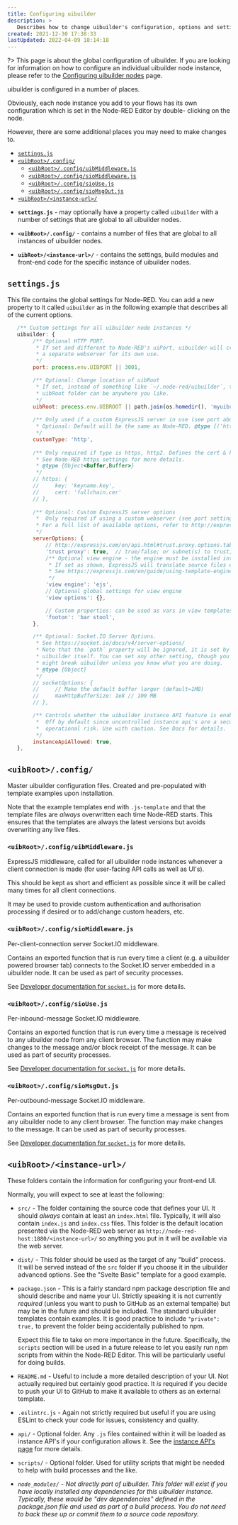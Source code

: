 ```yaml
---
title: Configuring uibuilder
description: >
   Describes how to change uibuilder's configuration, options and settings.
created: 2021-12-30 17:38:33
lastUpdated: 2022-04-09 18:14:18
---
```


?> This page is about the global configuration of uibuilder. If you are looking for information on how to configure an individual uibuilder node instance, please refer to the [Configuring uibuilder nodes](uib-node-configuration.md) page. 

uibuilder is configured in a number of places.

Obviously, each node instance you add to your flows has its own configuration which is set in the Node-RED Editor by double-
clicking on the node.

However, there are some additional places you may need to make changes to.

- [`settings.js`](#settingsjs)
- [`<uibRoot>/.config/`](#uibrootconfig)
  - [`<uibRoot>/.config/uibMiddleware.js`](#uibrootconfiguibmiddlewarejs)
  - [`<uibRoot>/.config/sioMiddleware.js`](#uibrootconfigsiomiddlewarejs)
  - [`<uibRoot>/.config/sioUse.js`](#uibrootconfigsiousejs)
  - [`<uibRoot>/.config/sioMsgOut.js`](#uibrootconfigsiomsgoutjs)
- [`<uibRoot>/<instance-url>/`](#uibrootinstance-url)

* **`settings.js`** - may optionally have a property called `uibuilder` with a number of settings that are global to
  all uibuilder nodes.

* **`<uibRoot>/.config/`** - contains a number of files that are global to all instances of uibuilder nodes.

* **`uibRoot>/<instance-url>/`** - contains the settings, build modules and front-end code for the specific instance
  of uibuilder nodes.

## `settings.js`

This file contains the global settings for Node-RED. You can add a new property to it called `uibuilder` as in the following example that describes all of the current options.

```js
   /** Custom settings for all uibuilder node instances */
   uibuilder: {
        /** Optional HTTP PORT. 
         * If set and different to Node-RED's uiPort, uibuilder will create
         * a separate webserver for its own use.
         */
        port: process.env.UIBPORT || 3001,

        /** Optional: Change location of uibRoot
         * If set, instead of something like `~/.node-red/uibuilder`, the 
         * uibRoot folder can be anywhere you like.
         */
        uibRoot: process.env.UIBROOT || path.join(os.homedir(), 'myuibroot'),
        
        /** Only used if a custom ExpressJS server in use (see port above)
         * Optional: Default will be the same as Node-RED. @type {('http'|'https')} 
         */
        customType: 'http',
        
        /** Only required if type is https, http2. Defines the cert & key. 
         * See Node-RED https settings for more details.
         * @type {Object<Buffer,Buffer>}
         */
        // https: {
        //     key: 'keyname.key',
        //     cert: 'fullchain.cer'
        // },
        
        /** Optional: Custom ExpressJS server options
         *  Only required if using a custom webserver (see port setting above). 
         * For a full list of available options, refer to http://expressjs.com/en/api.html#app.settings.table
         */
        serverOptions: {
            // http://expressjs.com/en/api.html#trust.proxy.options.table
            'trust proxy': true,  // true/false; or subnet(s) to trust; or custom function returning true/false. default=false
            /** Optional view engine - the engine must be installed into your userDir (e.g. where this file lives)
             * If set as shown, ExpressJS will translate source files ending in .ejs to HTML.
             * See https://expressjs.com/en/guide/using-template-engines.html for details.
             */
            'view engine': 'ejs',
            // Optional global settings for view engine
            'view options': {},

            // Custom properties: can be used as vars in view templates
            'footon': 'bar stool',
        },

        /** Optional: Socket.IO Server Options. 
         * See https://socket.io/docs/v4/server-options/
         * Note that the `path` property will be ignored, it is set by 
         * uibuilder itself. You can set any other setting, though you 
         * might break uibuilder unless you know what you are doing.
         * @type {Object}
         */
        // socketOptions: {
        //     // Make the default buffer larger (default=1MB)
        //     maxHttpBufferSize: 1e8 // 100 MB
        // },

        /** Controls whether the uibuilder instance API feature is enabled
         *  Off by default since uncontrolled instance api's are a security and 
         *  operational risk. Use with caution. See Docs for details.
         */
        instanceApiAllowed: true,
   },
```

## `<uibRoot>/.config/`

Master uibuilder configuration files. Created and pre-populated with template examples upon installation.

Note that the example templates end with `.js-template` and that the template files are _always_ overwritten each time Node-RED starts. This ensures that the templates are always the latest versions but avoids overwriting any live files.

### `<uibRoot>/.config/uibMiddleware.js`

ExpressJS middleware, called for all uibuilder node instances whenever a client connection is made (for user-facing API calls as well as UI's).

This should be kept as short and efficient as possible since it will be called many times for all client connections.

It may be used to provide custom authentication and authorisation processing if desired or to add/change custom headers, etc.

### `<uibRoot>/.config/sioMiddleware.js`

Per-client-connection server Socket.IO middleware. 

Contains an exported function that is run every time a client (e.g. a uibuilder powered browser tab) connects to the Socket.IO server embedded in a uibuilder node. It can be used as part of security processes.

See [Developer documentation for `socket.js`](socket-js.md) for more details.

### `<uibRoot>/.config/sioUse.js`

Per-inbound-message Socket.IO middleware. 

Contains an exported function that is run every time a message is received to any uibuilder node from any client browser. The function may make changes to the message and/or block receipt of the message. It can be used as part of security processes.

See [Developer documentation for `socket.js`](socket-js.md) for more details.

### `<uibRoot>/.config/sioMsgOut.js`

Per-outbound-message Socket.IO middleware. 

Contains an exported function that is run every time a message is sent from any uibuilder node to any client browser. The function may make changes to the message. It can be used as part of security processes.

See [Developer documentation for `socket.js`](socket-js.md) for more details.

## `<uibRoot>/<instance-url>/`

These folders contain the information for configuring your front-end UI.

Normally, you will expect to see at least the following:

* `src/` - The folder containing the source code that defines your UI. It should _always_ contain at least an `index.html` file. Typically, it will also contain `index.js` and `index.css` files. This folder is the default location presented via the Node-RED web server as `http://node-red-host:1880/<instance-url>/` so anything you put in it will be available via the web server.

* `dist/` - This folder should be used as the target of any "build" process. It will be served instead of the `src` folder if you choose it in the uibuilder advanced options. See the "Svelte Basic" template for a good example.

* `package.json` - This is a fairly standard npm package description file and should describe and name your UI. Strictly speaking it is not currently _required_ (unless you want to push to GitHub as an external tempalte) but may be in the future and should be included. The standard uibuilder templates contain examples. It is good practice to include `"private": true,` to prevent the folder being accidentally published to npm.

   Expect this file to take on more importance in the future. Specifically, the `scripts` section will be used in a future release to let you easily run npm scripts from within the Node-RED Editor. This will be particularly useful for doing builds.

* `README.md` - Useful to include a more detailed description of your UI. Not actually required but certainly good practice. It _is_ required if you decide to push your UI to GitHub to make it available to others as an external template.

* `.eslintrc.js` - Again not strictly required but useful if you are using ESLint to check your code for issues, consistency and quality.

* `api/` - Optional folder. Any `.js` files contained within it will be loaded as instance API's if your configuration allows it. See the [instance API's page](instance-apis.md) for more details.

* `scripts/` - Optional folder. Used for utility scripts that might be needed to help with build processes and the like.

* _`node_modules/` - Not directly part of uibuilder. This folder will exist if you have locally installed any dependencies for this uibuilder instance. Typically, these would be "dev dependencies" defined in the package.json file and used as part of a build process. You do not need to back these up or commit them to a source code repository._
